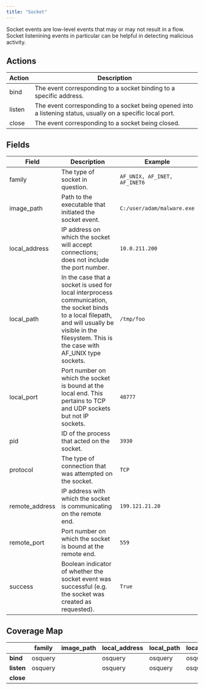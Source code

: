 ```yaml
---
title: "Socket"
---
```


Socket events are low-level events that may or may not result in a flow. Socket listenining events in particular can be helpful in detecting malicious activity.

## Actions

|Action|Description|
|---|---|
|bind|The event corresponding to a socket binding to a specific address.
|listen|The event corresponding to a socket being opened into a listening status, usually on a specific local port.|
|close|The event corresponding to a socket being closed.|

## Fields

|Field|Description|Example|
|---|---|---|
|family|The type of socket in question.|`AF_UNIX, AF_INET, AF_INET6`|
|image_path|Path to the executable that initiated the socket event.|`C:/user/adam/malware.exe`|
|local_address|IP address on which the socket will accept connections; does not include the port number.|`10.0.211.200`|
|local_path|In the case that a socket is used for local interprocess communication, the socket binds to a local filepath, and will usually be visible in the filesystem. This is the case with AF_UNIX type sockets.|`/tmp/foo`|
|local_port|Port number on which the socket is bound at the local end. This pertains to TCP and UDP sockets but not IP sockets.|`48777`|
|pid|ID of the process that acted on the socket.|`3930`|
|protocol|The type of connection that was attempted on the socket.|`TCP`|
|remote_address|IP address with which the socket is communicating on the remote end.|`199.121.21.20`|
|remote_port|Port number on which the socket is bound at the remote end.|`559`|
|success|Boolean indicator of whether the socket event was successful (e.g. the socket was created as requested).|`True`|

## Coverage Map

| | **family** | **image_path** | **local_address** | **local_path** | **local_port** | **pid** | **protocol** | **remote_address** | **remote_port** | **success** |
|---|---|---|---|---|---|---|---|---|---|---|
| **bind** | osquery | | osquery | osquery | osquery | osquery | osquery | osquery | osquery |
| **listen** | osquery | | osquery | osquery | osquery | osquery | osquery | osquery | osquery |
| **close** | | | | | | | | | | 
